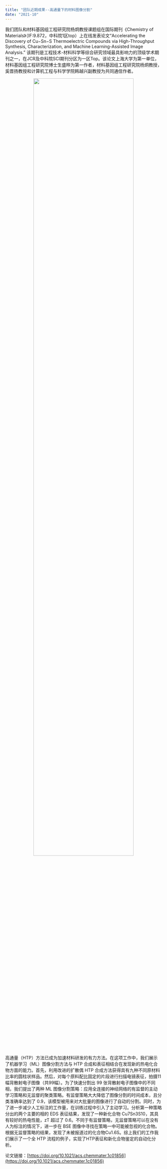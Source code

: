 ```yaml
---
title: "团队近期成果--高通量下的材料图像分割"
date: "2021-10"
---
```


我们团队和材料基因组工程研究院杨炯教授课题组在国际期刊《Chemistry of Materials》（IF:9.872，中科院1区top）上在线发表论文“Accelerating the Discovery of Cu−Sn−S Thermoelectric Compounds via High-Throughput Synthesis, Characterization, and Machine Learning-Assisted Image Analysis.” 该期刊是工程技术-材料科学等综合研究领域最具影响力的顶级学术期刊之一，在JCR及中科院SCI期刊分区为一区Top。该论文上海大学为第一单位，材料基因组工程研究院博士生盛晔为第一作者，材料基因组工程研究院杨炯教授，奚晋扬教授和计算机工程与科学学院韩越兴副教授为共同通信作者。

<p align="center">
    <img src="/images/indexPic/2021/20211016.png" style="width: 80%">
</p>

高通量（HTP）方法已成为加速材料研发的有力方法。在这项工作中，我们展示了机器学习（ML）图像分割方法与 HTP 合成和表征相结合在发现新的热电化合物方面的能力。首先，利用改进的扩散偶 HTP 合成方法获得具有九种不同原材料比率的圆柱状样品。然后，对每个原料配比固定的片段进行扫描电镜表征，拍摄11幅背散射电子图像（共99幅）。为了快速分割出 99 张背散射电子图像中的不同相，我们提出了两种 ML 图像分割策略：应用全连接的神经网络的有监督的主动学习策略和无监督的聚类策略。有监督策略大大降低了图像分割的时间成本，且分类准确率达到了 0.9，该模型被用来对大批量的图像进行了自动的分割。同时，为了进一步减少人工标注的工作量，在训练过程中引入了主动学习。分析第一种策略分出的两个主要的相的 EDS 表征结果，发现了一种新化合物 Cu7Sn3S10，其具有较好的热电性能，zT 超过了 0.6。不同于有监督策略，无监督策略可以在没有人为标注的情况下，进一步在 BSE 图像中寻找在策略一中可能被忽视的化合物。根据无监督策略的结果，发现了未被报道过的化合物Cu1.6S。综上我们的工作我们展示了一个全 HTP 流程的例子，实现了HTP表征和新化合物鉴定的自动化分析。

论文链接：[https://doi.org/10.1021/acs.chemmater.1c01856](https://doi.org/10.1021/acs.chemmater.1c01856)